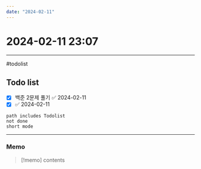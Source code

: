```yaml
---
date: "2024-02-11"
---
```

# 2024-02-11 23:07
---

#todolist


## Todo list

 - [x] 백준 2문제 풀기 ✅ 2024-02-11
 - [x]  ✅ 2024-02-11
```tasks
path includes Todolist
not done
short mode
```
---
### Memo
> [!memo]
> contents
